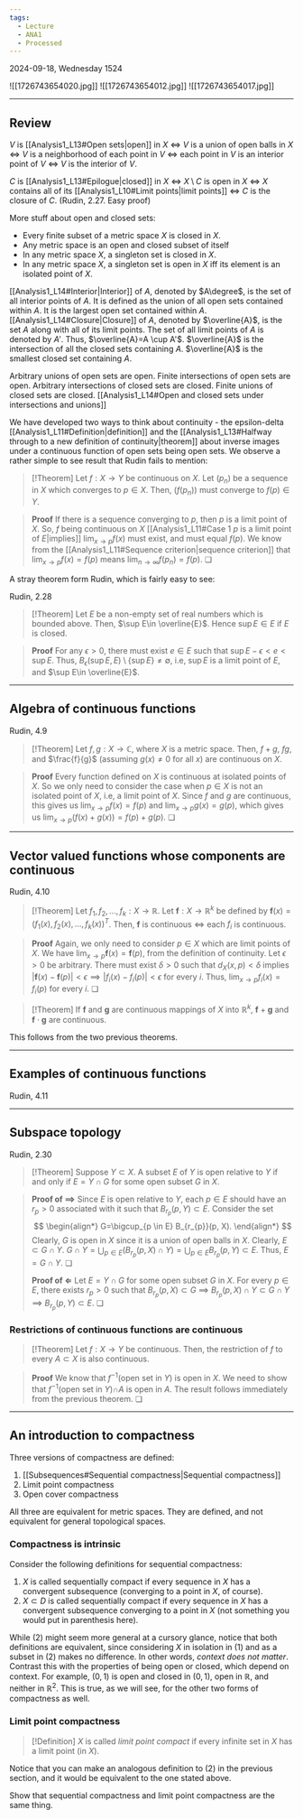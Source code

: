 ```yaml
---
tags:
  - Lecture
  - ANA1
  - Processed
---
```

2024-09-18, Wednesday
1524

![[1726743654020.jpg]]
![[1726743654012.jpg]]
![[1726743654017.jpg]]

---
## Review

$V$ is [[Analysis1_L13#Open sets|open]] in $X$
$\iff$ $V$ is a union of open balls in $X$ 
$\iff$ $V$ is a neighborhood of each point in $V$ $\iff$ each point in $V$ is an interior point of $V$
$\iff$ $V$ is the interior of $V$.

$C$ is [[Analysis1_L13#Epilogue|closed]] in $X$
$\iff$ $X\setminus C$ is open in $X$
$\iff$ $X$ contains all of its [[Analysis1_L10#Limit points|limit points]]
$\iff$ $C$ is the closure of $C$. (Rudin, 2.27. Easy proof)

More stuff about open and closed sets:
- Every finite subset of a metric space $X$ is closed in $X$.
- Any metric space is an open and closed subset of itself
- In any metric space $X$, a singleton set is closed in $X$. 
- In any metric space $X$, a singleton set is open in $X$ iff its element is an isolated point of $X$. 

[[Analysis1_L14#Interior|Interior]] of $A$, denoted by $A\degree$, is the set of all interior points of $A$. It is defined as the union of all open sets contained within $A$. It is the largest open set contained within $A$. 
[[Analysis1_L14#Closure|Closure]] of $A$, denoted by $\overline{A}$, is the set $A$ along with all of its limit points. The set of all limit points of $A$ is denoted by $A'$. Thus, $\overline{A}=A \cup A'$. $\overline{A}$ is the intersection of all the closed sets containing $A$. $\overline{A}$ is the smallest closed set containing $A$.

Arbitrary unions of open sets are open. Finite intersections of open sets are open.
Arbitrary intersections of closed sets are closed. Finite unions of closed sets are closed.
[[Analysis1_L14#Open and closed sets under intersections and unions]] 

We have developed two ways to think about continuity - the epsilon-delta [[Analysis1_L11#Definition|definition]] and the [[Analysis1_L13#Halfway through to a new definition of continuity|theorem]] about inverse images under a continuous function of open sets being open sets. We observe a rather simple to see result that Rudin fails to mention:

>[!Theorem]
>Let $f:X\to Y$ be continuous on $X$. Let $(p_{n})$ be a sequence in $X$ which converges to $p\in X$. Then, $(f(p_{n}))$ must converge to $f(p)\in Y$.

>**Proof**
>If there is a sequence converging to $p$, then $p$ is a limit point of $X$. So, $f$ being continuous on $X$ [[Analysis1_L11#Case 1 $p$ is a limit point of $E$|implies]] $\lim_{ x \to p }f(x)$ must exist, and must equal $f(p)$. We know from the [[Analysis1_L11#Sequence criterion|sequence criterion]] that $\lim_{ x \to p }f(x)=f(p)$ means $\lim_{ n \to \infty }f(p_{n})=f(p)$. ❏


A stray theorem form Rudin, which is fairly easy to see:

Rudin, 2.28

>[!Theorem]
>Let $E$ be a non-empty set of real numbers which is bounded above. Then, $\sup E\in \overline{E}$. Hence $\sup E\in E$ if $E$ is closed.

>**Proof**
>For any $\epsilon>0$, there must exist $e\in E$ such that $\sup E-\epsilon<e<\sup E$. Thus, $B_{\epsilon}(\sup E, E)\setminus \{ \sup E \}\ne \emptyset$, i.e, $\sup E$ is a limit point of $E$, and $\sup E\in \overline{E}$. 

---
## Algebra of continuous functions

Rudin, 4.9

>[!Theorem]
>Let $f, g:X\to \mathbb{C}$, where $X$ is a metric space. Then, $f+g$, $fg$, and $\frac{f}{g}$ (assuming $g(x)\ne 0$ for all $x$) are continuous on $X$. 

>**Proof**
>Every function defined on $X$ is continuous at isolated points of $X$. So we only need to consider the case when $p\in X$ is not an isolated point of $X$, i.e, a limit point of $X$. Since $f$ and $g$ are continuous, this gives us $\lim_{ x \to p }f(x)=f(p)$ and $\lim_{ x \to p }g(x)=g(p)$, which gives us $\lim_{ x \to p }(f(x)+g(x))=f(p)+g(p)$. ❏


---

## Vector valued functions whose components are continuous

Rudin, 4.10

>[!Theorem]
>Let $f_{1}, f_{2}, \dots, f_{k}:X\to \mathbb{R}$. Let $\mathbf{f}:X\to \mathbb{R}^{k}$ be defined by $\mathbf{f}(x)=(f_{1}(x), f_{2}(x), \dots, f_{k}(x))^{T}$. Then, $\mathbf{f}$ is continuous $\iff$ each $f_{i}$ is continuous.

>**Proof**
>Again, we only need to consider $p\in X$ which are limit points of $X$. We have $\lim_{ x \to p }\mathbf{f}(x)=\mathbf{f}(p)$, from the definition of continuity. Let $\epsilon>0$ be arbitrary. There must exist $\delta>0$ such that $d_{X}(x, p)<\delta$ implies $|\mathbf{f}(x)-\mathbf{f}(p)|<\epsilon \implies |f_{i}(x)-f_{i}(p)|<\epsilon$ for every $i$. Thus, $\lim_{ x \to p }f_{i}(x)=f_{i}(p)$ for every $i$. ❏

>[!Theorem]
>If $\mathbf{f}$ and $\mathbf{g}$ are continuous mappings of $X$ into $\mathbb{R}^{k}$, $\mathbf{f}+\mathbf{g}$ and $\mathbf{f}\cdot \mathbf{g}$ are continuous.

This follows from the two previous theorems.

---
## Examples of continuous functions

Rudin, 4.11

---
## Subspace topology

Rudin, 2.30

>[!Theorem]
>Suppose $Y\subset X$. A subset $E$ of $Y$ is open relative to $Y$ if  and only if $E=Y\cap G$ for some open subset $G$ in $X$.

>**Proof of $\implies$**
>Since $E$ is open relative to $Y$, each $p \in E$ should have an $r_{p}>0$ associated with it such that $B_{r_{p}}(p, Y)\subset E$. Consider the set
>$$
>\begin{align*}
>G=\bigcup_{p \in E} B_{r_{p}}(p, X).
>\end{align*}
>$$
>Clearly, $G$ is open in $X$ since it is a union of open balls in $X$. 
>Clearly, $E\subset G\cap Y$.
>$G\cap Y=\bigcup_{p\in E}(B_{r_{p}}(p, X)\cap Y)=\bigcup_{p\in E}B_{r_{p}}(p, Y)\subset E$. 
>Thus, $E=G\cap Y$. ❏
>
>**Proof of $\Longleftarrow$**
>Let $E=Y\cap G$ for some open subset $G$ in $X$. For every $p \in E$, there exists $r_{p}>0$ such that $B_{r_{p}}(p, X)\subset G$ $\implies$ $B_{r_{p}}(p, X)\cap Y\subset G\cap Y$ $\implies$ $B_{r_{p}}(p, Y)\subset E$. ❏
### Restrictions of continuous functions are continuous

>[!Theorem]
>Let $f:X\to Y$ be continuous. Then, the restriction of $f$ to every $A\subset X$ is also continuous.

>**Proof**
>We know that $f^{-1}$(open set in $Y$) is open in $X$. We need to show that $f^{-1}$(open set in $Y$)$\cap A$ is open in $A$. The result follows immediately from the previous theorem. ❏

---
## An introduction to compactness

Three versions of compactness are defined:
1. [[Subsequences#Sequential compactness|Sequential compactness]]
2. Limit point compactness
3. Open cover compactness

All three are equivalent for metric spaces. They are defined, and not equivalent for general topological spaces.

### Compactness is intrinsic 

Consider the following definitions for sequential compactness:
1. $X$ is called sequentially compact if every sequence in $X$ has a convergent subsequence (converging to a point in $X$, of course).
2. $X\subset D$ is called sequentially compact if every sequence in $X$ has a convergent subsequence converging to a point in $X$ (not something you would put in parenthesis here).

While (2) might seem more general at a cursory glance, notice that both definitions are equivalent, since considering $X$ in isolation in (1) and as a subset in (2) makes no difference. In other words, *context does not matter*. Contrast this with the properties of being open or closed, which depend on context. For example, $(0, 1)$ is open and closed in $(0, 1)$, open in $\mathbb{R}$, and neither in $\mathbb{R}^{2}$. This is true, as we will see, for the other two forms of compactness as well.

### Limit point compactness

>[!Definition]
>$X$ is called *limit point compact* if every infinite set in $X$ has a limit point (in $X$).

Notice that you can make an analogous definition to (2) in the previous section, and it would be equivalent to the one stated above.

Show that sequential compactness and limit point compactness are the same thing.